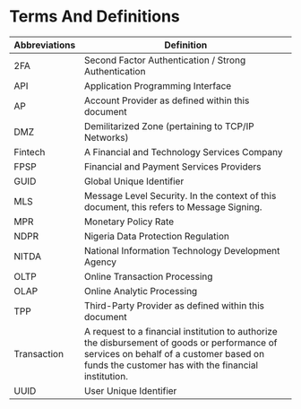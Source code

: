 # Terms And Definitions



| Abbreviations | Definition                                                                                                                                                                                     |
| ------------- | ---------------------------------------------------------------------------------------------------------------------------------------------------------------------------------------------- |
| 2FA           | Second Factor Authentication / Strong Authentication                                                                                                                                           |
| API           | Application Programming Interface                                                                                                                                                              |
| AP            | Account Provider as defined within this document                                                                                                                                               |
| DMZ           | Demilitarized Zone (pertaining to TCP/IP Networks)                                                                                                                                             |
| Fintech       | A Financial and Technology Services Company                                                                                                                                                    |
| FPSP          | Financial and Payment Services Providers                                                                                                                                                       |
| GUID          | Global Unique Identifier                                                                                                                                                                       |
| MLS           | Message Level Security. In the context of this document, this refers to Message Signing.                                                                                                       |
| MPR           | Monetary Policy Rate                                                                                                                                                                           |
| NDPR          | Nigeria Data Protection Regulation                                                                                                                                                             |
| NITDA         | National Information Technology Development Agency                                                                                                                                             |
| OLTP          | Online Transaction Processing                                                                                                                                                                  |
| OLAP          | Online Analytic Processing                                                                                                                                                                     |
| TPP           | Third-Party Provider as defined within this document                                                                                                                                           |
| Transaction   | A request to a financial institution to authorize the disbursement of goods or performance of services on behalf of a customer based on funds the customer has with the financial institution. |
| UUID          | User Unique Identifier                                                                                                                                                                         |
